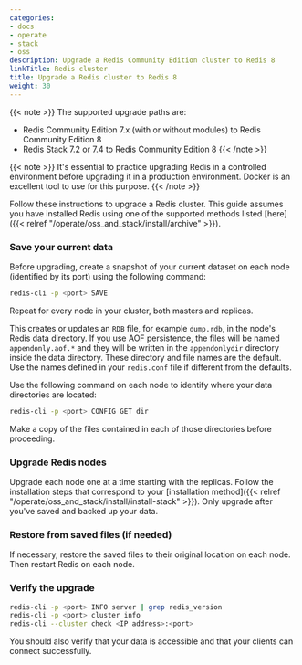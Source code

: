 ```yaml
---
categories:
- docs
- operate
- stack
- oss
description: Upgrade a Redis Community Edition cluster to Redis 8
linkTitle: Redis cluster
title: Upgrade a Redis cluster to Redis 8
weight: 30
---
```


{{< note >}}
The supported upgrade paths are:

- Redis Community Edition 7.x (with or without modules) to Redis Community Edition 8
- Redis Stack 7.2 or 7.4 to Redis Community Edition 8
{{< /note >}}

{{< note >}}
It's essential to practice upgrading Redis in a controlled environment before upgrading it in a production environment.
Docker is an excellent tool to use for this purpose.
{{< /note >}}

Follow these instructions to upgrade a Redis cluster. This guide assumes you have installed Redis using one of the supported methods listed [here]({{< relref "/operate/oss_and_stack/install/archive" >}}).

### Save your current data

Before upgrading, create a snapshot of your current dataset on each node (identified by its port) using the following command:

```bash
redis-cli -p <port> SAVE
```

Repeat for every node in your cluster, both masters and replicas.

This creates or updates an `RDB` file, for example `dump.rdb`, in the node's Redis data directory. If you use AOF persistence, the files will be named `appendonly.aof.*` and they will be written in the `appendonlydir` directory inside the data directory. These directory and file names are the default. Use the names defined in your `redis.conf` file if different from the defaults.

Use the following command on each node to identify where your data directories are located:

```bash
redis-cli -p <port> CONFIG GET dir
```

Make a copy of the files contained in each of those directories before proceeding.

### Upgrade Redis nodes

Upgrade each node one at a time starting with the replicas.
Follow the installation steps that correspond to your [installation method]({{< relref "/operate/oss_and_stack/install/install-stack" >}}). Only upgrade after you've saved and backed up your data.

### Restore from saved files (if needed)

If necessary, restore the saved files to their original location on each node. Then restart Redis on each node.

### Verify the upgrade

```bash
redis-cli -p <port> INFO server | grep redis_version
redis-cli -p <port> cluster info
redis-cli --cluster check <IP address>:<port>
```

You should also verify that your data is accessible and that your clients can connect successfully.
